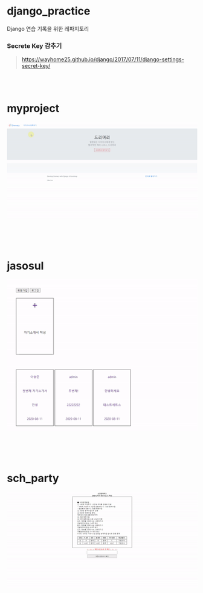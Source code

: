 # django_practice
Django 연습 기록을 위한 레파지토리

### Secrete Key 감추기
> https://wayhome25.github.io/django/2017/07/11/django-settings-secret-key/

<br><br>

# myproject
<img src="img/dremary.gif">

<br><br><br>

# jasosul
<img src="img/jasosul.gif">

<br><br><br>

# sch_party
<img src="img/soon.gif">